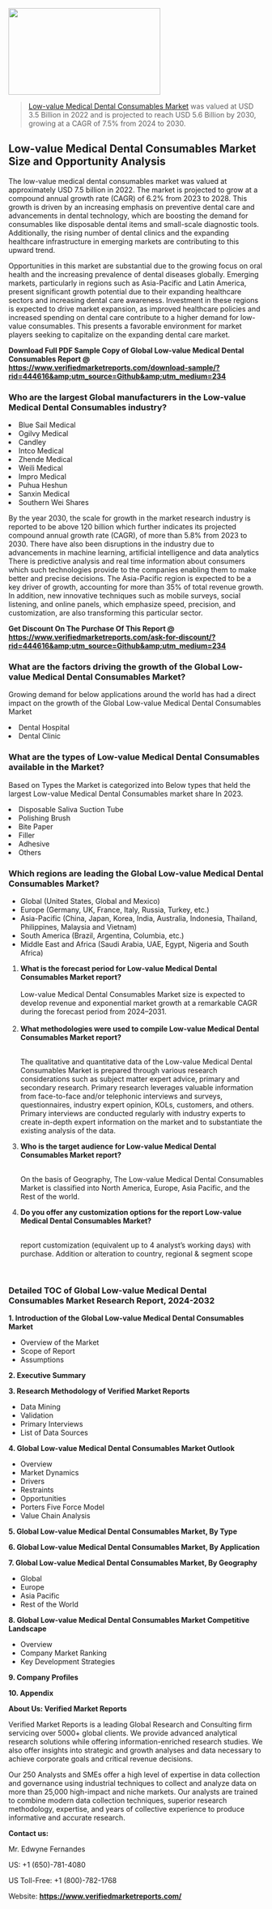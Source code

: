 <img src="https://ffe5etoiles.com/wp-content/uploads/2024/12/MST1-300x171.png" alt="" width="300" height="171" class="alignnone size-medium wp-image-20088" /><blockquote><p><p><a href="https://www.verifiedmarketreports.com/download-sample/?rid=444616&utm_source=Github&utm_medium=234" target="_blank">Low-value Medical Dental Consumables Market</a> was valued at USD 3.5 Billion in 2022 and is projected to reach USD 5.6 Billion by 2030, growing at a CAGR of 7.5% from 2024 to 2030.</p></blockquote><p><h2>Low-value Medical Dental Consumables Market Size and Opportunity Analysis</h2> <p>The low-value medical dental consumables market was valued at approximately USD 7.5 billion in 2022. The market is projected to grow at a compound annual growth rate (CAGR) of 6.2% from 2023 to 2028. This growth is driven by an increasing emphasis on preventive dental care and advancements in dental technology, which are boosting the demand for consumables like disposable dental items and small-scale diagnostic tools. Additionally, the rising number of dental clinics and the expanding healthcare infrastructure in emerging markets are contributing to this upward trend.</p> <p>Opportunities in this market are substantial due to the growing focus on oral health and the increasing prevalence of dental diseases globally. Emerging markets, particularly in regions such as Asia-Pacific and Latin America, present significant growth potential due to their expanding healthcare sectors and increasing dental care awareness. Investment in these regions is expected to drive market expansion, as improved healthcare policies and increased spending on dental care contribute to a higher demand for low-value consumables. This presents a favorable environment for market players seeking to capitalize on the expanding dental care market.</p> </p><p class=""><strong>Download Full PDF Sample Copy of Global Low-value Medical Dental Consumables Report @ <a href="https://www.verifiedmarketreports.com/download-sample/?rid=444616&amp;utm_source=Github&amp;utm_medium=234" target="_blank">https://www.verifiedmarketreports.com/download-sample/?rid=444616&amp;utm_source=Github&amp;utm_medium=234</a></strong></p><h3 id="" class="">Who are the largest Global manufacturers in the Low-value Medical Dental Consumables industry?</h3><p><li>Blue Sail Medical</li><li> Ogilvy Medical</li><li> Candley</li><li> Intco Medical</li><li> Zhende Medical</li><li> Weili Medical</li><li> Impro Medical</li><li> Puhua Heshun</li><li> Sanxin Medical</li><li> Southern Wei Shares</li></p><div class=""><div class="" dir="" data-message-author-role="" data-message-id="" data-message-model-slug=""><div class=""><div class=""><div class=""><div class="" dir="" data-message-author-role="" data-message-id="" data-message-model-slug=""><div class=""><div class=""><p>By the year 2030, the scale for growth in the market research industry is reported to be above 120 billion which further indicates its projected compound annual growth rate (CAGR), of more than 5.8% from 2023 to 2030. There have also been disruptions in the industry due to advancements in machine learning, artificial intelligence and data analytics There is predictive analysis and real time information about consumers which such technologies provide to the companies enabling them to make better and precise decisions. The Asia-Pacific region is expected to be a key driver of growth, accounting for more than 35% of total revenue growth. In addition, new innovative techniques such as mobile surveys, social listening, and online panels, which emphasize speed, precision, and customization, are also transforming this particular sector.</p><p><strong>Get Discount On The Purchase Of This Report @&nbsp; <a href="https://www.verifiedmarketreports.com/ask-for-discount/?rid=444616&amp;utm_source=Github&amp;utm_medium=234" target="_blank">https://www.verifiedmarketreports.com/ask-for-discount/?rid=444616&amp;utm_source=Github&amp;utm_medium=234</a></strong></p></div></div></div></div></div></div></div></div><h3 id="" class="">What are the factors driving the growth of the Global Low-value Medical Dental Consumables Market?</h3><p id="" class="">Growing demand for below applications around the world has had a direct impact on the growth of the Global Low-value Medical Dental Consumables Market</p><p id="" class=""><li>Dental Hospital</li><li> Dental Clinic</li></p><h3 id="" class="">What are the types of Low-value Medical Dental Consumables available in the Market?</h3><p id="" class="">Based on Types the Market is categorized into Below types that held the largest Low-value Medical Dental Consumables market share In 2023.</p><p id="" class=""><li>Disposable Saliva Suction Tube</li><li> Polishing Brush</li><li> Bite Paper</li><li> Filler</li><li> Adhesive</li><li> Others</li></p><h3 id="" class="">Which regions are leading the Global Low-value Medical Dental Consumables Market?</h3><ul><li>Global (United States, Global and Mexico)</li><li>Europe (Germany, UK, France, Italy, Russia, Turkey, etc.)</li><li>Asia-Pacific (China, Japan, Korea, India, Australia, Indonesia, Thailand, Philippines, Malaysia and Vietnam)</li><li>South America (Brazil, Argentina, Columbia, etc.)</li><li>Middle East and Africa (Saudi Arabia, UAE, Egypt, Nigeria and South Africa)</li></ul><p><ol><li><strong>What is the forecast period for Low-value Medical Dental Consumables Market report?<br /></strong><br /><span data-sheets-root="1" data-sheets-value="{&quot;1&quot;:2,&quot;2&quot;:&quot;XXXX size is expected to develop revenue and exponential market growth at a remarkable CAGR during the forecast period from 2024&ndash;2030.&quot;}" data-sheets-userformat="{&quot;2&quot;:12674,&quot;4&quot;:{&quot;1&quot;:2,&quot;2&quot;:16776960},&quot;10&quot;:2,&quot;11&quot;:0,&quot;15&quot;:&quot;Arial&quot;,&quot;16&quot;:12}">Low-value Medical Dental Consumables Market size is expected to develop revenue and exponential market growth at a remarkable CAGR during the forecast period from 2024&ndash;2031.</span><br /><br /></li><li><strong>What methodologies were used to compile Low-value Medical Dental Consumables Market report?<br /><br /></strong><p>The qualitative and quantitative data of the&nbsp;Low-value Medical Dental Consumables Market is prepared through various research considerations such as subject matter expert advice, primary and secondary research. Primary research leverages valuable information from face-to-face and/or telephonic interviews and surveys, questionnaires, industry expert opinion, KOLs, customers, and others. Primary interviews are conducted regularly with industry experts to create in-depth expert information on the market and to substantiate the existing analysis of the data.&nbsp;</p></li><li><strong>Who is the target audience for Low-value Medical Dental Consumables Market report?<br /><br /></strong><p>On the basis of Geography, The&nbsp;Low-value Medical Dental Consumables Market is classified into North America, Europe, Asia Pacific, and the Rest of the world.</p></li><li><strong>Do you offer any customization options for the report Low-value Medical Dental Consumables Market?<br /><br /></strong><p>report customization (equivalent up to 4 analyst&rsquo;s working days) with purchase. Addition or alteration to country, regional &amp; segment scope</p><p>&nbsp;</p></li></ol></p><h3 id="" class="">Detailed TOC of Global Low-value Medical Dental Consumables Market Research Report, 2024-2032</h3><p id="" class=""><strong>1. Introduction of the Global Low-value Medical Dental Consumables Market</strong></p><ul><li>Overview of the Market</li><li>Scope of Report</li><li>Assumptions</li></ul><p id="" class=""><strong>2. Executive Summary</strong></p><p id="" class=""><strong>3. Research Methodology of&nbsp;Verified Market Reports</strong></p><ul><li>Data Mining</li><li>Validation</li><li>Primary Interviews</li><li>List of Data Sources</li></ul><p id="" class=""><strong>4. Global Low-value Medical Dental Consumables Market Outlook</strong></p><ul><li>Overview</li><li>Market Dynamics</li><li>Drivers</li><li>Restraints</li><li>Opportunities</li><li>Porters Five Force Model</li><li>Value Chain Analysis</li></ul><p id="" class=""><strong>5. Global Low-value Medical Dental Consumables Market, By&nbsp;Type</strong></p><p id="" class=""><strong>6. Global Low-value Medical Dental Consumables Market, By Application</strong></p><p id="" class=""><strong>7. Global Low-value Medical Dental Consumables Market, By Geography</strong></p><ul><li>Global</li><li>Europe</li><li>Asia Pacific</li><li>Rest of the World</li></ul><p id="" class=""><strong>8. Global Low-value Medical Dental Consumables Market Competitive Landscape</strong></p><ul><li>Overview</li><li>Company Market Ranking</li><li>Key Development Strategies</li></ul><p id="" class=""><strong>9. Company Profiles</strong></p><p id="" class=""><strong>10. Appendix</strong></p><p id="" class=""><strong>About Us: Verified Market Reports</strong></p><p id="" class="">Verified Market Reports is a leading Global Research and Consulting firm servicing over 5000+ global clients. We provide advanced analytical research solutions while offering information-enriched research studies. We also offer insights into strategic and growth analyses and data necessary to achieve corporate goals and critical revenue decisions.</p><p id="" class="">Our 250 Analysts and SMEs offer a high level of expertise in data collection and governance using industrial techniques to collect and analyze data on more than 25,000 high-impact and niche markets. Our analysts are trained to combine modern data collection techniques, superior research methodology, expertise, and years of collective experience to produce informative and accurate research.</p><p id="" class=""><strong>Contact us:</strong></p><p id="" class="">Mr. Edwyne Fernandes</p><p id="" class="">US: +1 (650)-781-4080</p><p id="" class="">US Toll-Free: +1 (800)-782-1768</p><p id="" class="">Website: <a target="" data-test-app-aware-link=""><strong>https://www.verifiedmarketreports.com/</strong></a></p>
